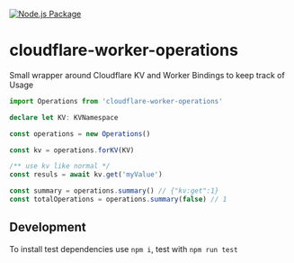 [![Node.js Package](https://github.com/magicfoodhand/inapinch-cloudflare-worker-operations/actions/workflows/npm-test.yml/badge.svg)](https://github.com/magicfoodhand/inapinch-cloudflare-worker-operations/actions/workflows/npm-test.yml)

# cloudflare-worker-operations

Small wrapper around Cloudflare KV and Worker Bindings to keep track of Usage

```typescript
import Operations from 'cloudflare-worker-operations'

declare let KV: KVNamespace

const operations = new Operations()

const kv = operations.forKV(KV)

/** use kv like normal */
const resuls = await kv.get('myValue')

const summary = operations.summary() // {"kv:get":1}
const totalOperations = operations.summary(false) // 1
```

## Development
To install test dependencies use `npm i`, test with `npm run test`